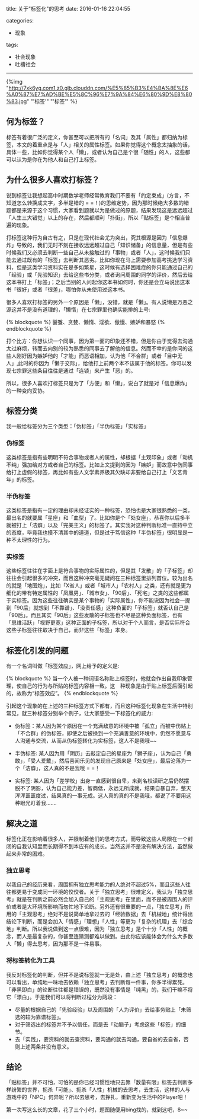 title: 关于"标签化"的思考
date: 2016-01-16 22:04:55

categories: 
- 现象

tags:
- 社会现象
- 吐槽社会

---
{%img "http://7xk6yg.com1.z0.glb.clouddn.com/%E5%85%B3%E4%BA%8E%E6%A0%87%E7%AD%BE%E5%8C%96%E7%9A%84%E6%80%9D%E8%80%83.jpg" "'标签'" "'标签'" %}

## 何为标签？

标签有着很广泛的定义，你甚至可以把所有的「名词」及其「属性」都归纳为标签，本文的着重点是与「人」相关的属性标签。如果你觉得这个概念太抽象的话，具体一些，比如你觉得某个人「懒」，或者认为自己是个很「随性」的人，这些都可以认为是你在为他人和自己打上标签。


<!-- more -->

## 为什么很多人喜欢打标签？

说到标签让我想起高中时期数学老师经常教育我们不要有「约定束成」(方言，不知道怎么转换成文字，多半是错的 = =！)的思维定势，因为那时候绝大多数的错题都是来源于这个习惯，大家看到题就以为是做过的原题，结果发现这是远远超过「人生三大错觉」以上的存在，然后都顺利「扑街」，所以「贴标签」是个相当普遍的现象。

打标签这种行为自古有之，只是在现代社会尤为突出，究其根源是因为「信息爆炸」导致的，我们无时不刻在接收远远超过自己「知识储备」的信息量，但是有些时候我们又必须去判断一些自己从未接触过的「事物」或者「人」，这时候我们只能去通过既有的「标签」去判断其恶劣。比如你现在马上需要参加高考挑选学习资料，但是这类学习资料实在是多如繁星，这时候有选择困难症的你只能通过自己的「经验」或「先验知识」去给这些书分类，或者询问周围的同学的评价，然后去给这本书打上「标签」；之后当别的人问起你这本书如何时，你还是会立马说出这本书「很好」或者「很差」，哪怕你从未使用过这本书。

很多人喜欢打标签的另外一个原因是「懒」，没错，就是「懒」。有人说懒是万恶之源这并不是没有道理的，「懒惰」在七宗罪里也确实能排的上号:

{% blockquote %}
饕餮、贪婪、懒惰、淫欲、傲慢、嫉妒和暴怒
{% endblockquote %}

打个比方：你想认识一个同事，因为第一面的印象还不错，但是你由于觉得去沟通太过麻烦，转而去向别的较为熟悉的同事去了解他的信息。然而不幸的是你问的这些人刚好因为嫉妒他的「才能」而恶语相加，认为他「不合群」或者「目中无人」,此时的你因为「懒于交际」，给他打上前两个本不该属于他的标签。你可以发现七宗罪这些条目往往是通过「连锁」来产生「恶」的。

所以，很多人喜欢打标签只是为了「方便」和「懒」，说白了就是对「信息爆炸」的一种变向妥协。

## 标签分类

我一般给标签分为三个类型：「伪标签」「半伪标签」「实标签」

### 伪标签

这类标签是指有些明明不符合事物或者人的属性，却根据「主观印象」或者「动机不纯」强加给对方或者自己的标签。比如上文提到的因为「嫉妒」而故意中伤同事给打上虚假的标签，再比如有些人文学素养极其欠缺却非要给自己打上「文艺青年」的标签。

### 半伪标签

这类标签是指有一定的理由却未经证实的一种标签，恐怕也是大家很熟悉的一类，最出名的就要属「星座」和「血型」了。比如你是个「处女座」，恭喜你以后多半就被打上「洁癖」以及「完美主义」的标签了。其实我对这种判断标准一直持中立的态度，毕竟我也摸不清其中的道道，但是过于笃信这种「半伪标签」很明显是一种不太理性的行为。

### 实标签

这些标签往往在字面上是符合事物的实际属性的，但是其「发散」的「子标签」却往往会引起很多的冲突，而且这种冲突毫无疑问在三种标签里排列首位。较为出名的就是「地图炮」，比如「X省人」或者「城市人」「农村人」之类，还有就是更为细化的带有特定属性的「凤凰男」、「城市女」、「90后」、「死宅」之类的这些都属于实标签。因为这些往往确实是某个事物的「实际属性」，你不能说因为社会一提到「90后」就想到「不靠谱」、「没责任感」这种负面的「子标签」就否认自己是「90后」。而且其实「90后」这些发散的子标签也不尽是这种负面标签，也有「思维活跃」「视野更宽」这种正面的子标签，所以对于个人而言，是否实际符合这些子标签往往取决于自己，而非这些「标签」本身。

## 标签化引发的问题

有一个名词叫做「标签效应」，网上给予的定义是:

{% blockquote %}
当一个人被一种词语名称贴上标签时，他就会作出自我印象管理，使自己的行为与所贴的标签内容相一致。这　种现象是由于贴上标签后面引起的，故称为“标签效应”。
{% endblockquote %}

引起这个现象的在上述的三种标签方式下都有，而且这种标签化现象在生活中特别常见，就三种标签分别举个例子，让大家感受一下标签化的威力:

- 伪标签：某人因为某个原因在一个充满敌意的环境中被「孤立」而被中伤贴上「不合群」的伪标签，即使之后被换到一个充满善意的环境中，仍然不愿意与人沟通与交流，从而从伪标签转化为实标签，这人不是我哦~~

- 半伪标签: 某人因为用「阴历」去敲定自己的星座为「狮子座」，认为自己「勇敢」，「受人爱戴」，然后喜闻乐见的发现自己原来是「处女座」，最后沦落为一个「洁癖」，这人真的不是我哦 = =！

- 实标签: 某人因为「差学校」出身一直感到很自卑，来到名校读研之后仍然摆脱不了阴影，认为自己能力差，智商低，永远无所成就，结果自暴自弃，整天浑浑噩噩度过，结果真的一事无成。这人真的真的不是我哦，都说了不要用这种眼光盯着我.......

## 解决之道

标签化正在影响着很多人，并限制着他们的思考方式，而导致这些人局限在一个封闭的自我认知里而长期得不到本应有的成长。当然这并不是没有解决方法，虽然做起来非常的困难。

### 独立思考

以我自己的经历来看，周围拥有独立思考能力的人绝对不超过5%，而且这些人往往都更易于变成同一环境的佼佼者。关于「独立思考」很难定义，我认为「独立思考」就是在判断之前必然会加入自己的「主观思考」在里面，而不是被周围人的评价或者是大环境所影响而匆忙地下论断。另外还有很重要的一点，「独立思考」所用的「主观思考」绝对不是说简单地拿过去的「经验数据」去「机械地」统计得出结论下判断，而是会加入「情感」「理想」「人性」等更为「复杂的机理」去「综合地」判断。所以我说做到这一点很难，因为「独立思考」是个十分「人性」的概念，而人是最复杂的，你甚至连猜测都难以做到。由此你应该能体会为什么大多数人「懒」得去思考，因为那不是一件易事。

### 将标签转化为工具

我反对标签化的判断，但并不是说标签就一无是处，由上述「独立思考」的概念也可以看出，单纯地一味地去依赖「独立思考」去判断每一件事，你多半得累死。「非黑即白」的论断往往都是错误的，既然没有事情是「纯黑」的，我们干嘛不将它「漂白」。于是我们可以将判断过程分为两段：

- 尽量的根据自己的「先验经验」以及周围的「人为评价」去给事务贴上「未筛选的较为靠谱标签」。
- 对于筛选出的标签并不予以信任，而是去「动脑子」考虑这些「标签」的细节。
- 去「实践」，要资料的就去查资料，要沟通的就去沟通，要自省的去自省，否则上述两条并没有意义。

## 结论

「贴标签」并不可怕，可怕的是你已经习惯性地只去靠「数量有限」标签去判断多样纷繁的世界，扼杀「可能」、扼杀「人性」机械的去思考，去生活，这样的人与游戏中的「NPC」何异呢？所以去思考，去挣扎，重新变为生活中的Player吧！


第一次写这么长的文章，花了三个小时，题图随便用bing找的，就到这吧，8~~











